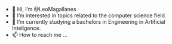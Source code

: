 - 👋 Hi, I’m @LeoMagallanes
- 👀 I’m interested in topics related to the computer science field. 
- 🌱 I’m currently studying a bachelors in Engineering in Artificial Inteligence.
- 📫 How to reach me ...

<!---
LeoMagallanes/LeoMagallanes is a ✨ special ✨ repository because its `README.md` (this file) appears on your GitHub profile.
You can click the Preview link to take a look at your changes.
--->
